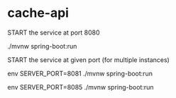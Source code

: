# cache-api
START the service at port 8080

./mvnw spring-boot:run

START the service at given port (for multiple instances)

env SERVER_PORT=8081 ./mvnw spring-boot:run

env SERVER_PORT=8085 ./mvnw spring-boot:run
